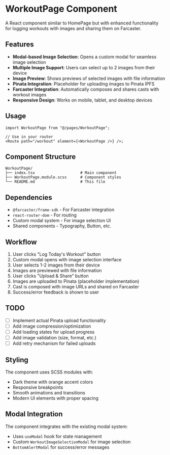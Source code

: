 # WorkoutPage Component

A React component similar to HomePage but with enhanced functionality for logging workouts with images and sharing them on Farcaster.

## Features

- **Modal-based Image Selection**: Opens a custom modal for seamless image selection
- **Multiple Image Support**: Users can select up to 2 images from their device
- **Image Preview**: Shows previews of selected images with file information
- **Pinata Integration**: Placeholder for uploading images to Pinata IPFS
- **Farcaster Integration**: Automatically composes and shares casts with workout images
- **Responsive Design**: Works on mobile, tablet, and desktop devices

## Usage

```tsx
import WorkoutPage from "@/pages/WorkoutPage";

// Use in your router
<Route path="/workout" element={<WorkoutPage />} />;
```

## Component Structure

```
WorkoutPage/
├── index.tsx                    # Main component
├── WorkoutPage.module.scss      # Component styles
└── README.md                    # This file
```

## Dependencies

- `@farcaster/frame-sdk` - For Farcaster integration
- `react-router-dom` - For routing
- Custom modal system - For image selection UI
- Shared components - Typography, Button, etc.

## Workflow

1. User clicks "Log Today's Workout" button
2. Custom modal opens with image selection interface
3. User selects 1-2 images from their device
4. Images are previewed with file information
5. User clicks "Upload & Share" button
6. Images are uploaded to Pinata (placeholder implementation)
7. Cast is composed with image URLs and shared on Farcaster
8. Success/error feedback is shown to user

## TODO

- [ ] Implement actual Pinata upload functionality
- [ ] Add image compression/optimization
- [ ] Add loading states for upload progress
- [ ] Add image validation (size, format, etc.)
- [ ] Add retry mechanism for failed uploads

## Styling

The component uses SCSS modules with:

- Dark theme with orange accent colors
- Responsive breakpoints
- Smooth animations and transitions
- Modern UI elements with proper spacing

## Modal Integration

The component integrates with the existing modal system:

- Uses `useModal` hook for state management
- Custom `WorkoutImageSelectionModal` for image selection
- `BottomAlertModal` for success/error messages
